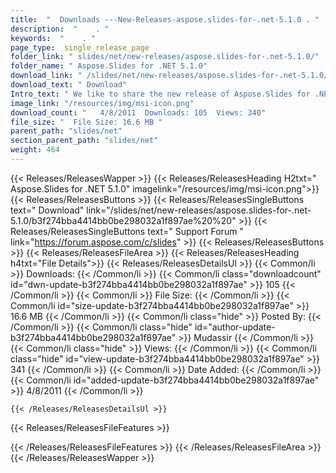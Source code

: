 ```yaml
---
title:  "  Downloads ---New-Releases-aspose.slides-for-.net-5.1.0 . " 
description:  "    . " 
keywords:  "    . " 
page_type:  single_release_page
folder_link: " slides/net/new-releases/aspose.slides-for-.net-5.1.0/"
folder_name: " Aspose.Slides for .NET 5.1.0"
download_link: " /slides/net/new-releases/aspose.slides-for-.net-5.1.0/b3f274bba4414bb0be298032a1f897ae"
download_text: " Download"
Intro_text: " We like to share the new release of Aspose.Slides for .NET. Some of new features..."
image_link: "/resources/img/msi-icon.png"
download_count: "   4/8/2011  Downloads: 105  Views: 340"
file_size: "  File Size: 16.6 MB "
parent_path: "slides/net"
section_parent_path: "slides/net"
weight: 464
---
```


{{< Releases/ReleasesWapper >}}
  {{< Releases/ReleasesHeading H2txt=" Aspose.Slides for .NET 5.1.0" imagelink="/resources/img/msi-icon.png">}}
  {{< Releases/ReleasesButtons >}}
    {{< Releases/ReleasesSingleButtons text=" Download" link="/slides/net/new-releases/aspose.slides-for-.net-5.1.0/b3f274bba4414bb0be298032a1f897ae%20%20" >}}
    {{< Releases/ReleasesSingleButtons text=" Support Forum " link="https://forum.aspose.com/c/slides" >}}
  {{< Releases/ReleasesButtons >}}
  {{< Releases/ReleasesFileArea >}}
    {{< Releases/ReleasesHeading h4txt="File Details">}}
    {{< Releases/ReleasesDetailsUl >}}
            {{< Common/li  >}} Downloads: {{< /Common/li >}} 
      {{< Common/li class="downloadcount" id="dwn-update-b3f274bba4414bb0be298032a1f897ae" >}} 105 {{< /Common/li >}} 
      {{< Common/li  >}} File Size: {{< /Common/li >}} 
      {{< Common/li id="size-update-b3f274bba4414bb0be298032a1f897ae" >}} 16.6 MB {{< /Common/li >}} 
      {{< Common/li  class="hide" >}} Posted By: {{< /Common/li >}} 
      {{< Common/li class="hide" id="author-update-b3f274bba4414bb0be298032a1f897ae" >}} Mudassir {{< /Common/li >}} 
      {{< Common/li class="hide"  >}} Views: {{< /Common/li >}} 
      {{< Common/li class="hide" id="view-update-b3f274bba4414bb0be298032a1f897ae" >}} 341 {{< /Common/li >}} 
      {{< Common/li  >}} Date Added: {{< /Common/li >}} 
      {{< Common/li id="added-update-b3f274bba4414bb0be298032a1f897ae" >}} 4/8/2011 {{< /Common/li >}} 

    {{< /Releases/ReleasesDetailsUl >}}

  {{< Releases/ReleasesFileFeatures >}}
      
  {{< /Releases/ReleasesFileFeatures >}}
 {{< /Releases/ReleasesFileArea >}}
{{< /Releases/ReleasesWapper >}}


